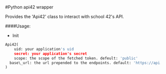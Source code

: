 #Python api42 wrapper

Provides the 'Api42' class to interact with school 42's API.

####Usage:
* Init
```python
Api42(
	uid: your application's uid
	secret: your application's secret
	scope: the scope of the fetched token. defeult: 'public'
  base\_url: the url prepended to the endpoints. default: 'https://api.intra.42.fr'
)
```
